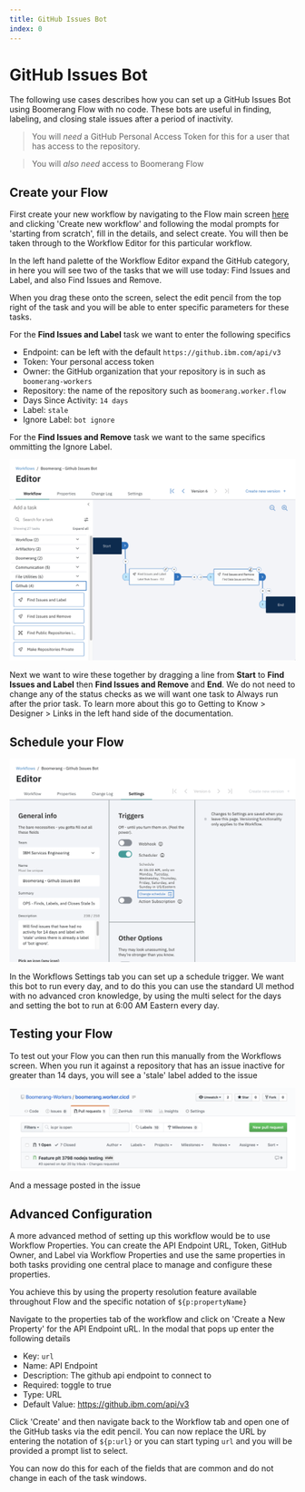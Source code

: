 ```yaml
---
title: GitHub Issues Bot
index: 0
---
```


# GitHub Issues Bot

The following use cases describes how you can set up a GitHub Issues Bot using Boomerang Flow with no code. These bots are useful in finding, labeling, and closing stale issues after a period of inactivity.

> You will _need_ a GitHub Personal Access Token for this for a user that has access to the repository.

> You will _also need_ access to Boomerang Flow

## Create your Flow

First create your new workflow by navigating to the Flow main screen [here](https://launch.boomerangplatform.net/flow/apps/flow) and clicking 'Create new workflow' and following the modal prompts for 'starting from scratch', fill in the details, and select create. You will then be taken through to the Workflow Editor for this particular workflow.

In the left hand palette of the Workflow Editor expand the GitHub category, in here you will see two of the tasks that we will use today: Find Issues and Label, and also Find Issues and Remove.

When you drag these onto the screen, select the edit pencil from the top right of the task and you will be able to enter specific parameters for these tasks.

For the **Find Issues and Label** task we want to enter the following specifics
- Endpoint: can be left with the default `https://github.ibm.com/api/v3`
- Token: Your personal access token
- Owner: the GitHub organization that your repository is in such as `boomerang-workers`
- Repository: the name of the repository such as `boomerang.worker.flow`
- Days Since Activity: `14 days`
- Label: `stale`
- Ignore Label: `bot ignore`

For the **Find Issues and Remove** task we want to the same specifics ommitting the Ignore Label.

![Workflow Settings](./assets/github-issues-bot-workflow.png)

Next we want to wire these together by dragging a line from **Start** to **Find Issues and Label** then **Find Issues and Remove** and **End**. We do not need to change any of the status checks as we will want one task to Always run after the prior task. To learn more about this go to Getting to Know > Designer > Links in the left hand side of the documentation.

## Schedule your Flow

![Workflow Settings](./assets/github-issues-bot-settings.png)

In the Workflows Settings tab you can set up a schedule trigger. We want this bot to run every day, and to do this you can use the standard UI method with no advanced cron knowledge, by using the multi select for the days and setting the bot to run at 6:00 AM Eastern every day.

## Testing your Flow

To test out your Flow you can then run this manually from the Workflows screen. When you run it against a repository that has an issue inactive for greater than 14 days, you will see a 'stale' label added to the issue

![Stale Issue](./assets/github-issues-bot-repo-stale-label.png)

And a message posted in the issue

<!-- ![Stale Issue](./assets/github-issues-bot-repo-stale-message.png) -->

## Advanced Configuration

A more advanced method of setting up this workflow would be to use Workflow Properties. You can create the API Endpoint URL, Token, GitHub Owner, and Label via Workflow Properties and use the same properties in both tasks providing one central place to manage and configure these properties.

You achieve this by using the property resolution feature available throughout Flow and the specific notation of `${p:propertyName}`

Navigate to the properties tab of the workflow and click on 'Create a New Property' for the API Endpoint uRL. In the modal that pops up enter the following details

- Key: `url`
- Name: API Endpoint
- Description: The github api endpoint to connect to
- Required: toggle to true
- Type: URL
- Default Value: https://github.ibm.com/api/v3

Click 'Create' and then navigate back to the Workflow tab and open one of the GitHub tasks via the edit pencil. You can now replace the URL by entering the notation of `${p:url}` or you can start typing `url` and you will be provided a prompt list to select.

You can now do this for each of the fields that are common and do not change in each of the task windows.